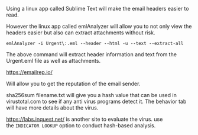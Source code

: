 Using a linux app called Sublime Text will make the email headers easier to read.  

However the linux app called emlAnalyzer will allow you to not only view the headers easier but also can extract attachments without risk.

```session-shell 
emlAnalyzer -i Urgent\:.eml --header --html -u --text --extract-all
```


The above command will extract header information and text from the Urgent.eml file as well as attachments.

https://emailrep.io/

Will allow you to get the reputation of the email sender.

sha256sum filename.txt will give you a hash value that can be used in virustotal.com to see if any anti virus programs detect it.
The behavior tab will have more details about the virus.

https://labs.inquest.net/ is another site to evaluate the virus.  use the `INDICATOR LOOKUP` option to conduct hash-based analysis.
